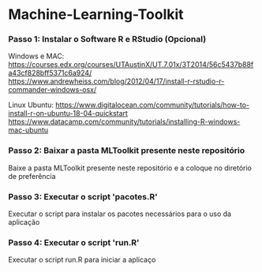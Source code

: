 # Machine-Learning-Toolkit


### Passo 1: Instalar o Software R e RStudio (Opcional)

Windows e MAC:
https://courses.edx.org/courses/UTAustinX/UT.7.01x/3T2014/56c5437b88fa43cf828bff5371c6a924/
https://www.andrewheiss.com/blog/2012/04/17/install-r-rstudio-r-commander-windows-osx/

Linux Ubuntu: 
https://www.digitalocean.com/community/tutorials/how-to-install-r-on-ubuntu-18-04-quickstart
https://www.datacamp.com/community/tutorials/installing-R-windows-mac-ubuntu

### Passo 2: Baixar a pasta MLToolkit presente neste repositório
Baixe a pasta MLToolkit presente neste repositório e a coloque no diretório de preferência

### Passo 3: Executar o script 'pacotes.R' 
Executar o script para instalar os pacotes necessários para o uso da aplicação

### Passo 4: Executar o script 'run.R'
Executar o script run.R para iniciar a aplicaço
